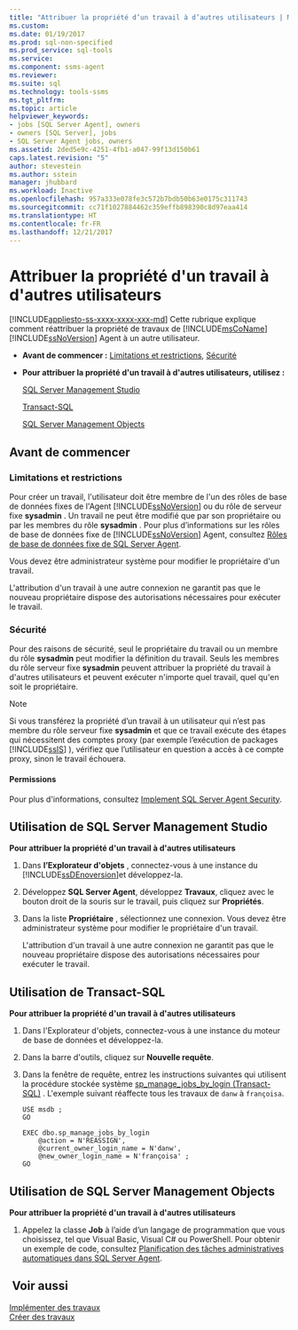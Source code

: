 ```yaml
---
title: "Attribuer la propriété d’un travail à d’autres utilisateurs | Microsoft Docs"
ms.custom: 
ms.date: 01/19/2017
ms.prod: sql-non-specified
ms.prod_service: sql-tools
ms.service: 
ms.component: ssms-agent
ms.reviewer: 
ms.suite: sql
ms.technology: tools-ssms
ms.tgt_pltfrm: 
ms.topic: article
helpviewer_keywords:
- jobs [SQL Server Agent], owners
- owners [SQL Server], jobs
- SQL Server Agent jobs, owners
ms.assetid: 2ded5e9c-4251-4fb1-a047-99f13d150b61
caps.latest.revision: "5"
author: stevestein
ms.author: sstein
manager: jhubbard
ms.workload: Inactive
ms.openlocfilehash: 957a333e078fe3c572b7bdb50b63e0175c311743
ms.sourcegitcommit: cc71f1027884462c359effb898390c8d97eaa414
ms.translationtype: HT
ms.contentlocale: fr-FR
ms.lasthandoff: 12/21/2017
---
```

# <a name="give-others-ownership-of-a-job"></a>Attribuer la propriété d'un travail à d'autres utilisateurs
[!INCLUDE[appliesto-ss-xxxx-xxxx-xxx-md](../../includes/appliesto-ss-xxxx-xxxx-xxx-md.md)] Cette rubrique explique comment réattribuer la propriété de travaux de [!INCLUDE[msCoName](../../includes/msconame_md.md)] [!INCLUDE[ssNoVersion](../../includes/ssnoversion_md.md)] Agent à un autre utilisateur.  
  
-   **Avant de commencer :**  [Limitations et restrictions](#Restrictions), [Sécurité](#Security)  
  
-   **Pour attribuer la propriété d'un travail à d'autres utilisateurs, utilisez :**  
  
    [SQL Server Management Studio](#SSMSProc2)  
  
    [Transact-SQL](#TsqlProc2)  
  
    [SQL Server Management Objects](#SMOProc2)  
  
## <a name="BeforeYouBegin"></a>Avant de commencer  
  
### <a name="Restrictions"></a>Limitations et restrictions  
Pour créer un travail, l'utilisateur doit être membre de l'un des rôles de base de données fixes de l'Agent [!INCLUDE[ssNoVersion](../../includes/ssnoversion_md.md)] ou du rôle de serveur fixe **sysadmin** . Un travail ne peut être modifié que par son propriétaire ou par les membres du rôle **sysadmin** . Pour plus d’informations sur les rôles de base de données fixe de [!INCLUDE[ssNoVersion](../../includes/ssnoversion_md.md)] Agent, consultez [Rôles de base de données fixe de SQL Server Agent](../../ssms/agent/sql-server-agent-fixed-database-roles.md).  
  
Vous devez être administrateur système pour modifier le propriétaire d'un travail.  
  
L'attribution d'un travail à une autre connexion ne garantit pas que le nouveau propriétaire dispose des autorisations nécessaires pour exécuter le travail.  
  
### <a name="Security"></a>Sécurité  
Pour des raisons de sécurité, seul le propriétaire du travail ou un membre du rôle **sysadmin** peut modifier la définition du travail. Seuls les membres du rôle serveur fixe **sysadmin** peuvent attribuer la propriété du travail à d'autres utilisateurs et peuvent exécuter n'importe quel travail, quel qu'en soit le propriétaire.  
  
> [!NOTE]  
> Si vous transférez la propriété d’un travail à un utilisateur qui n’est pas membre du rôle serveur fixe **sysadmin** et que ce travail exécute des étapes qui nécessitent des comptes proxy (par exemple l’exécution de packages [!INCLUDE[ssIS](../../includes/ssis_md.md)] ), vérifiez que l’utilisateur en question a accès à ce compte proxy, sinon le travail échouera.  
  
#### <a name="Permissions"></a>Permissions  
Pour plus d'informations, consultez [Implement SQL Server Agent Security](../../ssms/agent/implement-sql-server-agent-security.md).  
  
## <a name="SSMSProc2"></a>Utilisation de SQL Server Management Studio  
**Pour attribuer la propriété d'un travail à d'autres utilisateurs**  
  
1.  Dans **l’Explorateur d'objets** , connectez-vous à une instance du [!INCLUDE[ssDEnoversion](../../includes/ssdenoversion_md.md)]et développez-la.  
  
2.  Développez **SQL Server Agent**, développez **Travaux**, cliquez avec le bouton droit de la souris sur le travail, puis cliquez sur **Propriétés**.  
  
3.  Dans la liste **Propriétaire** , sélectionnez une connexion. Vous devez être administrateur système pour modifier le propriétaire d'un travail.  
  
    L'attribution d'un travail à une autre connexion ne garantit pas que le nouveau propriétaire dispose des autorisations nécessaires pour exécuter le travail.  
  
## <a name="TsqlProc2"></a>Utilisation de Transact-SQL  
**Pour attribuer la propriété d'un travail à d'autres utilisateurs**  
  
1.  Dans l'Explorateur d'objets, connectez-vous à une instance du moteur de base de données et développez-la.  
  
2.  Dans la barre d'outils, cliquez sur **Nouvelle requête**.  
  
3.  Dans la fenêtre de requête, entrez les instructions suivantes qui utilisent la procédure stockée système [sp_manage_jobs_by_login (Transact-SQL)](http://msdn.microsoft.com/en-us/832ec15a-6e92-4eb5-8c4a-af4dba79fbaa) . L'exemple suivant réaffecte tous les travaux de `danw` à `françoisa`.  
  
    ```  
    USE msdb ;  
    GO  
  
    EXEC dbo.sp_manage_jobs_by_login  
        @action = N'REASSIGN',  
        @current_owner_login_name = N'danw',  
        @new_owner_login_name = N'françoisa' ;  
    GO  
    ```  
  
## <a name="SMOProc2"></a>Utilisation de SQL Server Management Objects  
**Pour attribuer la propriété d'un travail à d'autres utilisateurs**  
  
1.  Appelez la classe **Job** à l’aide d’un langage de programmation que vous choisissez, tel que Visual Basic, Visual C# ou PowerShell. Pour obtenir un exemple de code, consultez [Planification des tâches administratives automatiques dans SQL Server Agent](http://msdn.microsoft.com/en-us/900242ad-d6a2-48e9-8a1b-f0eea4413c16).  
  
## <a name="see-also"></a> Voir aussi  
[Implémenter des travaux](../../ssms/agent/implement-jobs.md)  
[Créer des travaux](../../ssms/agent/create-jobs.md)  
  
